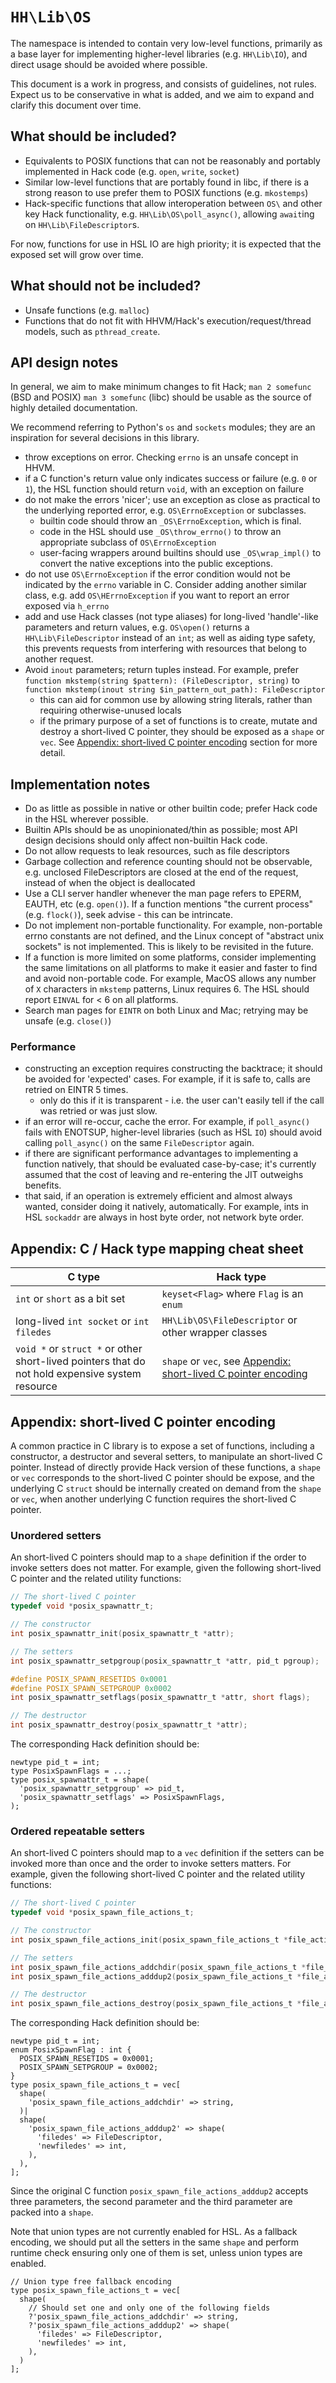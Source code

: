 # `HH\Lib\OS`

The namespace is intended to contain very low-level functions, primarily as a
base layer for implementing higher-level libraries (e.g. `HH\Lib\IO`), and
direct usage should be avoided where possible.

This document is a work in progress, and consists of guidelines, not rules.
Expect us to be conservative in what is added, and we aim to expand and clarify
this document over time.

## What should be included?

- Equivalents to POSIX functions that can not be reasonably and portably
  implemented in Hack code (e.g. `open`, `write`, `socket`)
- Similar low-level functions that are portably found in libc, if there is a
  strong reason to use prefer them to POSIX functions (e.g. `mkostemps`)
- Hack-specific functions that allow interoperation between `OS\` and other
  key Hack functionality, e.g. `HH\Lib\OS\poll_async()`, allowing `await`ing
  on `HH\Lib\FileDescriptor`s.

For now, functions for use in HSL IO are high priority; it is expected that
the exposed set will grow over time.

## What should not be included?

- Unsafe functions (e.g. `malloc`)
- Functions that do not fit with HHVM/Hack's execution/request/thread models,
  such as `pthread_create`.

## API design notes

In general, we aim to make minimum changes to fit Hack; `man 2 somefunc`
(BSD and POSIX) `man 3 somefunc` (libc) should be usable as the source of
highly detailed documentation.

We recommend referring to Python's `os` and `sockets` modules; they are an
inspiration for several decisions in this library.

- throw exceptions on error. Checking `errno` is an unsafe concept in HHVM.
- if a C function's return value only indicates success or failure
  (e.g. `0` or `1`), the HSL function should return `void`, with an exception
  on failure
- do not make the errors 'nicer'; use an exception as close as practical to the
  underlying reported error, e.g. `OS\ErrnoException` or subclasses.
  - builtin code should throw an `_OS\ErrnoException`, which is final.
  - code in the HSL should use `_OS\throw_errno()` to throw an appropriate
    subclass of `OS\ErrnoException`
  - user-facing wrappers around builtins should use `_OS\wrap_impl()` to convert
    the native exceptions into the public exceptions.
- do not use `OS\ErrnoException` if the error condition would not be indicated
  by the `errno` variable in C. Consider adding another similar class, e.g.
  add `OS\HErrnoException` if you want to report an error exposed via `h_errno`
- add and use Hack classes (not type aliases) for long-lived 'handle'-like
  parameters and return values, e.g. `OS\open()` returns a
  `HH\Lib\FileDescriptor` instead of an `int`; as well as aiding type safety,
  this prevents requests from interfering with resources that belong to another
  request.
- Avoid `inout` parameters; return tuples instead. For example, prefer
  `function mkstemp(string $pattern): (FileDescriptor, string)` to
  `function mkstemp(inout string $in_pattern_out_path): FileDescriptor`
  - this can aid for common use by allowing string literals, rather than
    requiring otherwise-unused locals
  - if the primary purpose of a set of functions is to create, mutate and
    destroy a short-lived C pointer, they should be exposed as a `shape`
    or `vec`. See [Appendix: short-lived C pointer
    encoding](#appendix-short-lived-c-pointer-encoding) section for more detail.

## Implementation notes

- Do as little as possible in native or other builtin code; prefer Hack code in
  the HSL wherever  possible.
- Builtin APIs should be as unopinionated/thin as possible; most API design
  decisions should only affect non-builtin Hack code.
- Do not allow requests to leak resources, such as file descriptors
- Garbage collection and reference counting should not be observable, e.g.
  unclosed FileDescriptors are closed at the end of the request, instead of
  when the object is deallocated
- Use a CLI server handler whenever the man page refers to EPERM, EAUTH,
  etc (e.g. `open()`). If a function mentions "the current process"
  (e.g. `flock()`), seek advise - this can be intrincate.
- Do not implement non-portable functionality. For example, non-portable errno
  constants are not defined, and the Linux concept of "abstract unix sockets"
  is not implemented. This is likely to be revisited in the future.
- If a function is more limited on some platforms, consider implementing the
  same limitations on all platforms to make it easier and faster to find
  and avoid non-portable code. For example, MacOS allows any number of `X`
  characters in `mkstemp` patterns, Linux requires 6. The HSL should report
  `EINVAL` for < 6 on all platforms.
- Search man pages for `EINTR` on both Linux and Mac; retrying may be unsafe
  (e.g. `close()`)

### Performance

- constructing an exception requires constructing the backtrace; it should be
  avoided for 'expected' cases. For example, if it is safe to, calls are
  retried on EINTR 5 times.
  - only do this if it is transparent - i.e. the user can't easily tell if
    the call was retried or was just slow.
- if an error will re-occur, cache the error. For example, if `poll_async()`
  fails with ENOTSUP, higher-level libraries (such as HSL `IO`) should avoid
  calling `poll_async()` on the same `FileDescriptor` again.
- if there are significant performance advantages to implementing a function
  natively, that should be evaluated case-by-case; it's currently assumed that
  the cost of leaving and re-entering the JIT outweighs benefits.
- that said, if an operation is extremely efficient and almost always wanted,
  consider doing it natively, automatically. For example, ints in HSL
  `sockaddr` are always in host byte order, not network byte order.

## Appendix:  C / Hack type mapping cheat sheet

| C type | Hack type |
|---|---|
| `int` or `short` as a bit set | `keyset<Flag>` where `Flag` is an `enum` |
| long-lived `int socket` or `int filedes` | `HH\Lib\OS\FileDescriptor` or other wrapper classes |
| `void *` or `struct *` or other short-lived pointers that do not hold expensive system resource | `shape` or `vec`, see [Appendix: short-lived C pointer encoding](#appendix-short-lived-c-pointer-encoding) |

## Appendix: short-lived C pointer encoding

A common practice in C library is to expose a set of functions, including a
constructor, a destructor and several setters, to manipulate an short-lived C
pointer. Instead of directly provide Hack version of these functions, a `shape`
or `vec` corresponds to the short-lived C pointer should be expose, and the underlying C
`struct` should be internally created on demand from the `shape` or `vec`, when
another underlying C function requires the short-lived C pointer.

### Unordered setters

An short-lived C pointers should map to a `shape` definition if the order to invoke
setters does not matter. For example, given the following short-lived C pointer and
the related utility functions:

``` c
// The short-lived C pointer
typedef void *posix_spawnattr_t;

// The constructor
int posix_spawnattr_init(posix_spawnattr_t *attr);

// The setters
int posix_spawnattr_setpgroup(posix_spawnattr_t *attr, pid_t pgroup);

#define	POSIX_SPAWN_RESETIDS 0x0001
#define	POSIX_SPAWN_SETPGROUP 0x0002
int posix_spawnattr_setflags(posix_spawnattr_t *attr, short flags);

// The destructor
int posix_spawnattr_destroy(posix_spawnattr_t *attr);
```

The corresponding Hack definition should be:

``` hack
newtype pid_t = int;
type PosixSpawnFlags = ...;
type posix_spawnattr_t = shape(
  'posix_spawnattr_setpgroup' => pid_t,
  'posix_spawnattr_setflags' => PosixSpawnFlags,
);
```

### Ordered repeatable setters

An short-lived C pointers should map to a `vec` definition if the setters can be
invoked more than once and the order to invoke setters matters. For example,
given the following short-lived C pointer and the related utility functions:

``` c
// The short-lived C pointer
typedef void *posix_spawn_file_actions_t;

// The constructor
int posix_spawn_file_actions_init(posix_spawn_file_actions_t *file_actions);

// The setters
int posix_spawn_file_actions_addchdir(posix_spawn_file_actions_t *file_actions, const char *restrict path);
int posix_spawn_file_actions_adddup2(posix_spawn_file_actions_t *file_actions, int filedes, int newfiledes);

// The destructor
int posix_spawn_file_actions_destroy(posix_spawn_file_actions_t *file_actions);
```

The corresponding Hack definition should be:

``` hack
newtype pid_t = int;
enum PosixSpawnFlag : int {
  POSIX_SPAWN_RESETIDS = 0x0001;
  POSIX_SPAWN_SETPGROUP = 0x0002;
}
type posix_spawn_file_actions_t = vec[
  shape(
    'posix_spawn_file_actions_addchdir' => string,
  )|
  shape(
    'posix_spawn_file_actions_adddup2' => shape(
      'filedes' => FileDescriptor,
      'newfiledes' => int,
    ),
  ),
];
```

Since the original C function `posix_spawn_file_actions_adddup2` accepts three
parameters, the second parameter and the third parameter are packed
into a `shape`.

Note that union types are not currently enabled for HSL. As a fallback encoding,
we should put all the setters in the same `shape` and perform runtime check
ensuring only one of them is set, unless union types are enabled.

``` hack
// Union type free fallback encoding
type posix_spawn_file_actions_t = vec[
  shape(
    // Should set one and only one of the following fields
    ?'posix_spawn_file_actions_addchdir' => string,
    ?'posix_spawn_file_actions_adddup2' => shape(
      'filedes' => FileDescriptor,
      'newfiledes' => int,
    ),
  )
];
```